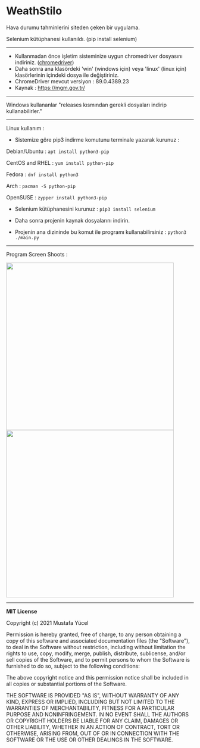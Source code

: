 # WeathStilo
Hava durumu tahminlerini siteden çeken bir uygulama.

Selenium kütüphanesi kullanıldı. (pip install selenium)

---

- Kullanmadan önce işletim sisteminize uygun chromedriver dosyasını indiriniz. ([chromedriver](https://chromedriver.chromium.org/downloads))
- Daha sonra ana klasördeki 'win' (windows için) veya 'linux' (linux için) klasörlerinin içindeki dosya ile değiştiriniz.
- ChromeDriver mevcut versiyon : 89.0.4389.23
- Kaynak : https://mgm.gov.tr/

---

Windows kullananlar "releases kısmından gerekli dosyaları indirip kullanabilirler."

---

Linux kullanım : 

- Sistemize göre pip3 indirme komutunu terminale yazarak kurunuz : 

Debian/Ubuntu : ```apt install python3-pip```

CentOS and RHEL : ```yum install python-pip```

Fedora : ```dnf install python3```

Arch : ```pacman -S python-pip```

OpenSUSE : ```zypper install python3-pip```

- Selenium kütüphanesini kurunuz : ```pip3 install selenium```

- Daha sonra projenin kaynak dosyalarını indirin. 

- Projenin ana dizininde bu komut ile programı kullanabilirsiniz : ```python3 ./main.py```

---

Program Screen Shoots :

<img width="450px" src="https://user-images.githubusercontent.com/49123562/110549467-28121e00-8143-11eb-83ef-2206d05f37be.png">

<img width="450px" src="https://user-images.githubusercontent.com/49123562/110549470-28aab480-8143-11eb-84d3-5bdf85ed0f8a.png">

---

**MIT License**

Copyright (c) 2021 Mustafa Yücel

Permission is hereby granted, free of charge, to any person obtaining a copy
of this software and associated documentation files (the "Software"), to deal
in the Software without restriction, including without limitation the rights
to use, copy, modify, merge, publish, distribute, sublicense, and/or sell
copies of the Software, and to permit persons to whom the Software is
furnished to do so, subject to the following conditions:

The above copyright notice and this permission notice shall be included in all
copies or substantial portions of the Software.

THE SOFTWARE IS PROVIDED "AS IS", WITHOUT WARRANTY OF ANY KIND, EXPRESS OR
IMPLIED, INCLUDING BUT NOT LIMITED TO THE WARRANTIES OF MERCHANTABILITY,
FITNESS FOR A PARTICULAR PURPOSE AND NONINFRINGEMENT. IN NO EVENT SHALL THE
AUTHORS OR COPYRIGHT HOLDERS BE LIABLE FOR ANY CLAIM, DAMAGES OR OTHER
LIABILITY, WHETHER IN AN ACTION OF CONTRACT, TORT OR OTHERWISE, ARISING FROM,
OUT OF OR IN CONNECTION WITH THE SOFTWARE OR THE USE OR OTHER DEALINGS IN THE
SOFTWARE.
